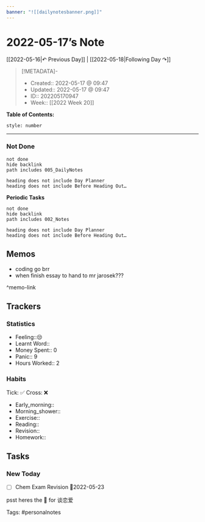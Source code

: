 ```yaml
---
banner: "![[dailynotesbanner.png]]"
---
```


# 2022-05-17’s Note

[[2022-05-16|↶ Previous Day]] | [[2022-05-18|Following Day ↷]]

> [!METADATA]-
> - Created:: 2022-05-17 @ 09:47
> - Updated:: 2022-05-17 @ 09:47
> - ID:: 202205170947
> - Week:: [[2022 Week 20]]

**Table of Contents:**
```toc
style: number
```

___
### Not Done
```tasks
not done
hide backlink
path includes 005_DailyNotes

heading does not include Day Planner
heading does not include Before Heading Out…
```
**Periodic Tasks**
```tasks
not done
hide backlink
path includes 002_Notes

heading does not include Day Planner
heading does not include Before Heading Out…
```
## Memos
- coding go brr
- when finish essay to hand to mr jarosek???

^memo-link

## Trackers
### Statistics
- Feeling::😒
- Learnt Word:: 
- Money Spent:: 0 
- Panic:: 9
- Hours Worked:: 2 

### Habits

Tick: ✅ Cross: ❌

- Early_morning:: 
- Morning_shower:: 
- Exercise:: 
- Reading:: 
- Revision:: 
- Homework::

## Tasks
### New Today
- [ ] Chem Exam Revision 📅2022-05-23


psst heres the 📅 for 谈恋爱


Tags: #personalnotes 